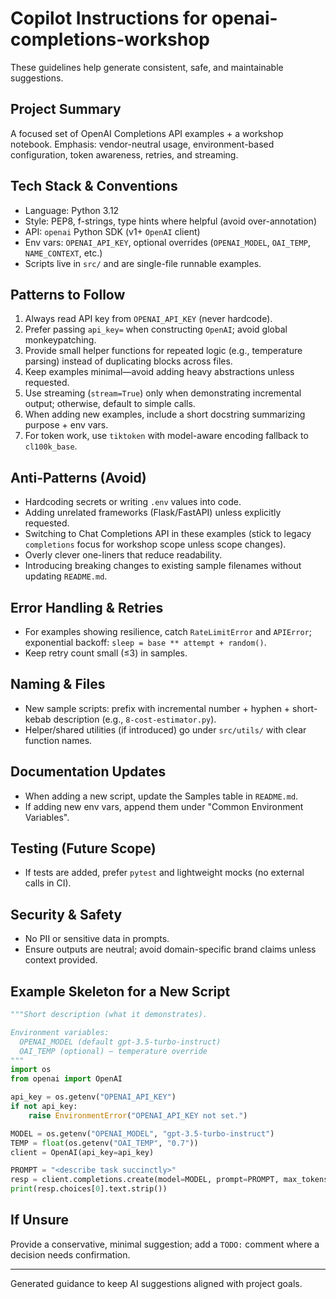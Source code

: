 # Copilot Instructions for openai-completions-workshop

These guidelines help generate consistent, safe, and maintainable suggestions.

## Project Summary

A focused set of OpenAI Completions API examples + a workshop notebook. Emphasis: vendor-neutral usage, environment-based configuration, token awareness, retries, and streaming.

## Tech Stack & Conventions

- Language: Python 3.12
- Style: PEP8, f-strings, type hints where helpful (avoid over-annotation)
- API: `openai` Python SDK (v1+ `OpenAI` client)
- Env vars: `OPENAI_API_KEY`, optional overrides (`OPENAI_MODEL`, `OAI_TEMP`, `NAME_CONTEXT`, etc.)
- Scripts live in `src/` and are single-file runnable examples.

## Patterns to Follow

1. Always read API key from `OPENAI_API_KEY` (never hardcode).
2. Prefer passing `api_key=` when constructing `OpenAI`; avoid global monkeypatching.
3. Provide small helper functions for repeated logic (e.g., temperature parsing) instead of duplicating blocks across files.
4. Keep examples minimal—avoid adding heavy abstractions unless requested.
5. Use streaming (`stream=True`) only when demonstrating incremental output; otherwise, default to simple calls.
6. When adding new examples, include a short docstring summarizing purpose + env vars.
7. For token work, use `tiktoken` with model-aware encoding fallback to `cl100k_base`.

## Anti-Patterns (Avoid)

- Hardcoding secrets or writing `.env` values into code.
- Adding unrelated frameworks (Flask/FastAPI) unless explicitly requested.
- Switching to Chat Completions API in these examples (stick to legacy `completions` focus for workshop scope unless scope changes).
- Overly clever one-liners that reduce readability.
- Introducing breaking changes to existing sample filenames without updating `README.md`.

## Error Handling & Retries

- For examples showing resilience, catch `RateLimitError` and `APIError`; exponential backoff: `sleep = base ** attempt + random()`.
- Keep retry count small (≤3) in samples.

## Naming & Files

- New sample scripts: prefix with incremental number + hyphen + short-kebab description (e.g., `8-cost-estimator.py`).
- Helper/shared utilities (if introduced) go under `src/utils/` with clear function names.

## Documentation Updates

- When adding a new script, update the Samples table in `README.md`.
- If adding new env vars, append them under "Common Environment Variables".

## Testing (Future Scope)

- If tests are added, prefer `pytest` and lightweight mocks (no external calls in CI).

## Security & Safety

- No PII or sensitive data in prompts.
- Ensure outputs are neutral; avoid domain-specific brand claims unless context provided.

## Example Skeleton for a New Script

```python
"""Short description (what it demonstrates).

Environment variables:
  OPENAI_MODEL (default gpt-3.5-turbo-instruct)
  OAI_TEMP (optional) – temperature override
"""
import os
from openai import OpenAI

api_key = os.getenv("OPENAI_API_KEY")
if not api_key:
    raise EnvironmentError("OPENAI_API_KEY not set.")

MODEL = os.getenv("OPENAI_MODEL", "gpt-3.5-turbo-instruct")
TEMP = float(os.getenv("OAI_TEMP", "0.7"))
client = OpenAI(api_key=api_key)

PROMPT = "<describe task succinctly>"
resp = client.completions.create(model=MODEL, prompt=PROMPT, max_tokens=120, temperature=TEMP)
print(resp.choices[0].text.strip())
```

## If Unsure

Provide a conservative, minimal suggestion; add a `TODO:` comment where a decision needs confirmation.

---

Generated guidance to keep AI suggestions aligned with project goals.
